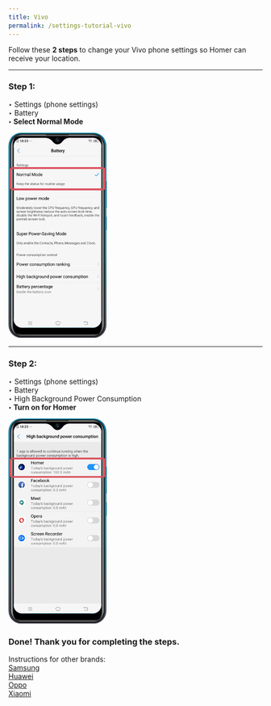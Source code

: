 ```yaml
---
title: Vivo
permalink: /settings-tutorial-vivo
---
```


Follow these **2 steps** to change your Vivo phone settings so Homer can receive your location. 
<hr>

### **Step 1:**<br>
‣ Settings (phone settings)<br>
‣ Battery<br>
**‣ Select Normal Mode**

<div class="image-wrapper">
    <img alt='Vivo Step 1' style='width:195px;' src='/images/tutorial/vivo1.png'>
</div>

<hr>

### **Step 2:**<br>
‣ Settings (phone settings)<br>
‣ Battery<br>
‣ High Background Power Consumption<br>
**‣ Turn on for Homer**

<div class="image-wrapper">
    <img alt='Vivo Step 2' style='width:195px;' src='/images/tutorial/vivo2.png'>
</div>

### **Done! Thank you for completing the steps.**

Instructions for other brands:<br>
<a href="/settings-tutorial-samsung">Samsung</a><br>
<a href="/settings-tutorial-huawei">Huawei</a><br>
<a href="/settings-tutorial-oppo">Oppo</a><br>
<a href="/settings-tutorial-xiaomi">Xiaomi</a><br>